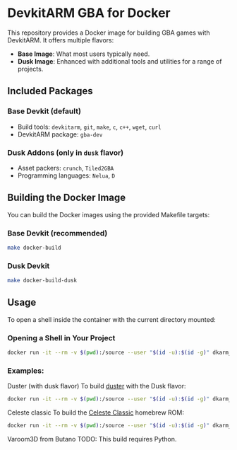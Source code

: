 
# DevkitARM GBA for Docker

This repository provides a Docker image for building GBA games with DevkitARM. It offers multiple flavors:

- **Base Image**: What most users typically need.
- **Dusk Image**: Enhanced with additional tools and utilities for a range of projects.

## Included Packages

### Base Devkit (default)

- Build tools: `devkitarm`, `git`, `make`, `c`, `c++`, `wget`, `curl`
- DevkitARM package: `gba-dev`

### Dusk Addons (only in `dusk` flavor)

- Asset packers: `crunch`, `Tiled2GBA`
- Programming languages: `Nelua`, `D`

## Building the Docker Image

You can build the Docker images using the provided Makefile targets:

### Base Devkit (recommended)

```sh
make docker-build
```

### Dusk Devkit
```sh
make docker-build-dusk
```

## Usage
To open a shell inside the container with the current directory mounted:

### Opening a Shell in Your Project
```sh
docker run -it --rm -v $(pwd):/source --user "$(id -u):$(id -g)" dkarm_base:local -l -c bash
```
### Examples: 
Duster (with dusk flavor)
To build [duster](https://github.com/redthing1/duster) with the Dusk flavor:
```sh
docker run -it --rm -v $(pwd):/source --user "$(id -u):$(id -g)" dkarm_dusk:local -l -c "pushd . && git submodule update --init --recursive && cd src/DusterGBA && make clean && make build && popd"
```

Celeste classic
To build the [Celeste Classic](https://github.com/JeffRuLz/Celeste-Classic-GBA) homebrew ROM:
```sh
docker run -it --rm -v $(pwd):/source --user "$(id -u):$(id -g)" dkarm_base:local -l -c "make"
```

Varoom3D from Butano
TODO: This build requires Python.

